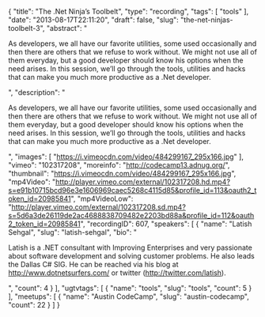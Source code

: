 {
  "title": "The .Net Ninja’s Toolbelt",
  "type": "recording",
  "tags": [
    "tools"
  ],
  "date": "2013-08-17T22:11:20",
  "draft": false,
  "slug": "the-net-ninjas-toolbelt-3",
  "abstract": "<p>As developers, we all have our favorite utilities, some used occasionally and then there are others that we refuse to work without. We might not use all of them everyday, but a good developer should know his options when the need arises. In this session, we’ll go through the tools, utilities and hacks that can make you much more productive as a .Net developer.</p>",
  "description": "<p>As developers, we all have our favorite utilities, some used occasionally and then there are others that we refuse to work without. We might not use all of them everyday, but a good developer should know his options when the need arises. In this session, we’ll go through the tools, utilities and hacks that can make you much more productive as a .Net developer.</p>",
  "images": [
    "https://i.vimeocdn.com/video/484299167_295x166.jpg"
  ],
  "vimeo": "102317208",
  "moreinfo": "http://codecamp13.adnug.org/",
  "thumbnail": "https://i.vimeocdn.com/video/484299167_295x166.jpg",
  "mp4Video": "http://player.vimeo.com/external/102317208.hd.mp4?s=e91b10715bcd96e3e1606969caec5268c4115d85&profile_id=113&oauth2_token_id=20985841",
  "mp4VideoLow": "http://player.vimeo.com/external/102317208.sd.mp4?s=5d6a3de26119de2ac4688838709482e2203bd88a&profile_id=112&oauth2_token_id=20985841",
  "recordingID": 607,
  "speakers": [
    {
      "name": "Latish Sehgal",
      "slug": "latish-sehgal",
      "bio": "<p>Latish is a .NET consultant with Improving Enterprises and very passionate about software development and solving customer problems. He also leads the Dallas C# SIG. He can be reached via his blog at http://www.dotnetsurfers.com/ or twitter (http://twitter.com/latish).</p>",
      "count": 4
    }
  ],
  "ugtvtags": [
    {
      "name": "tools",
      "slug": "tools",
      "count": 5
    }
  ],
  "meetups": [
    {
      "name": "Austin CodeCamp",
      "slug": "austin-codecamp",
      "count": 22
    }
  ]
}